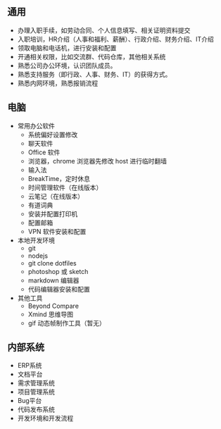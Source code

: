 ## 通用

- 办理入职手续，如劳动合同、个人信息填写、相关证明资料提交
- 入职培训，HR介绍（人事和福利、薪酬）、行政介绍、财务介绍、IT介绍
- 领取电脑和电话机，进行安装和配置
- 开通相关权限，比如交流群、代码仓库，其他相关系统
- 熟悉公司办公环境，认识团队成员。
- 熟悉支持服务（即行政、人事、财务、IT）的获得方式。
- 熟悉内网环境，熟悉报销流程


## 电脑

- 常用办公软件
    - 系统偏好设置修改
    - 聊天软件
    - Office 软件
    - 浏览器，chrome 浏览器先修改 host 进行临时翻墙
    - 输入法
    - BreakTime，定时休息
    - 时间管理软件（在线版本）
    - 云笔记（在线版本）
    - 有道词典
    - 安装并配置打印机
    - 配置邮箱
    - VPN 软件安装和配置
- 本地开发环境
    - git
    - nodejs
    - git clone dotfiles
    - photoshop 或 sketch
    - markdown 编辑器
    - 代码编辑器安装和配置
- 其他工具
    - Beyond Compare
    - Xmind 思维导图
    - gif 动态帧制作工具（暂无）    


## 内部系统

- ERP系统
- 文档平台
- 需求管理系统
- 项目管理系统
- Bug平台
- 代码发布系统
- 开发环境和开发流程